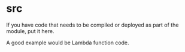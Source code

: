 # src

If you have code that needs to be compiled or deployed as part of the module, put it here.

A good example would be Lambda function code.
